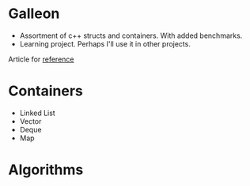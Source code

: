 # Galleon
* Assortment of c++ structs and containers. With added benchmarks.
* Learning project. Perhaps I'll use it in other projects.

Article for [reference](https://en.wikipedia.org/wiki/List_of_data_structures)

# Containers
* Linked List
* Vector
* Deque
* Map

# Algorithms

